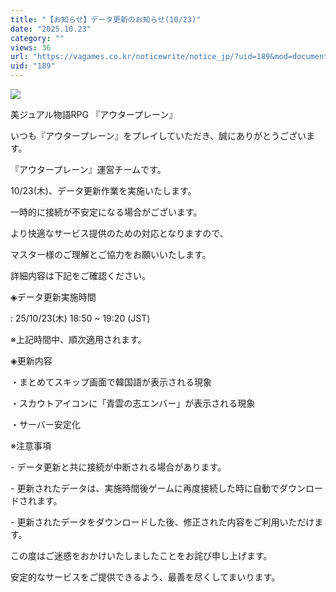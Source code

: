 ```yaml
---
title: "【お知らせ】データ更新のお知らせ(10/23)"
date: "2025.10.23"
category: ""
views: 36
url: "https://vagames.co.kr/noticewrite/notice_jp/?uid=189&mod=document"
uid: "189"
---
```


![](/images/news/live/jp/189-c3b3e164.png)  

  

美ジュアル物語RPG 『アウタープレーン』

いつも『アウタープレーン』をプレイしていただき、誠にありがとうございます。

『アウタープレーン』運営チームです。

  

10/23(木)、データ更新作業を実施いたします。

一時的に接続が不安定になる場合がございます。

  

より快適なサービス提供のための対応となりますので、

マスター様のご理解とご協力をお願いいたします。

  

詳細内容は下記をご確認ください。

  

◈データ更新実施時間

: 25/10/23(木) 18:50 ~ 19:20 (JST)

※上記時間中、順次適用されます。

  

◈更新内容

・まとめてスキップ画面で韓国語が表示される現象

・スカウトアイコンに「青雲の志エンバー」が表示される現象

・サーバー安定化

  

※注意事項

\- データ更新と共に接続が中断される場合があります。

\- 更新されたデータは、実施時間後ゲームに再度接続した時に自動でダウンロードされます。

\- 更新されたデータをダウンロードした後、修正された内容をご利用いただけます。

この度はご迷惑をおかけいたしましたことをお詫び申し上げます。

安定的なサービスをご提供できるよう、最善を尽くしてまいります。